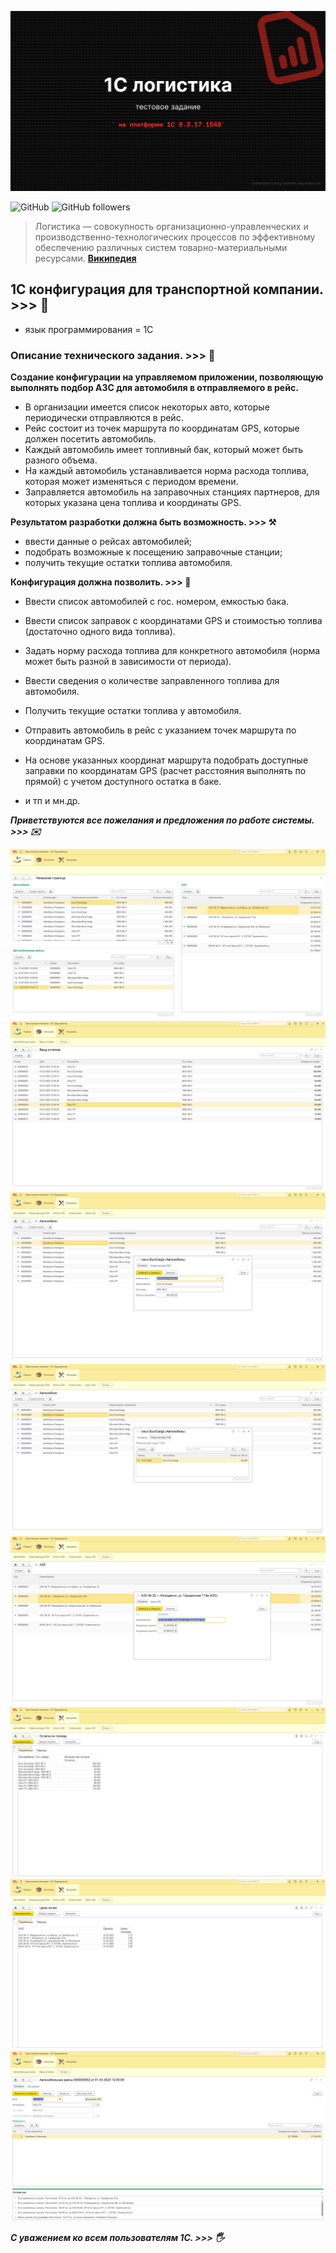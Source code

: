 <kbd><img src="img/1C_логистика.png" /></kbd>

![GitHub](https://img.shields.io/github/license/Alba3k/reserv_system_mendo?style=for-the-badge)
![GitHub followers](https://img.shields.io/github/followers/Alba3k?style=social)

> Логистика — совокупность организационно-управленческих и производственно-технологических процессов по эффективному обеспечению различных систем товарно-материальными ресурсами. [**Википедия**](https://ru.wikipedia.org/wiki/%D0%9B%D0%BE%D0%B3%D0%B8%D1%81%D1%82%D0%B8%D0%BA%D0%B0)

## 1C конфигурация для транспортной компании. >>> :truck:

 - язык программирования = 1С
 
### Описание технического задания. >>> :pushpin:

**Создание конфигурации на управляемом приложении, позволяющую выполнять подбор АЗС для автомобиля в отправляемого в рейс.**

- В организации имеется список некоторых авто, которые периодически отправляются в рейс. 
- Рейс состоит из точек маршрута по координатам GPS, которые должен посетить автомобиль. 
- Каждый автомобиль имеет топливный бак, который может быть разного объема. 
- На каждый автомобиль устанавливается норма расхода топлива, которая может изменяться с периодом времени. 
- Заправляется автомобиль на заправочных станциях партнеров, для которых указана цена топлива и координаты GPS. 

**Результатом разработки должна быть возможность. >>> :hammer_and_pick:**

- ввести данные о рейсах автомобилей; 
- подобрать возможные к посещению заправочные станции; 
- получить текущие остатки топлива автомобиля.

**Конфигурация должна позволить. >>> :ledger:**

- Ввести список автомобилей с гос. номером, емкостью бака. 
- Ввести список заправок с координатами GPS и стоимостью топлива (достаточно одного вида топлива). 
- Задать норму расхода топлива для конкретного автомобиля 
(норма может быть разной в зависимости от периода).
- Ввести сведения о количестве заправленного топлива для автомобиля.
- Получить текущие остатки топлива у автомобиля.
- Отправить автомобиль в рейс с указанием точек маршрута по координатам GPS.
- На основе указанных координат маршрута подобрать доступные заправки по координатам GPS 
(расчет расстояния выполнять по прямой) с учетом доступного остатка в баке.

- и тп и мн.др.

***Приветствуются все пожелания и предложения по работе системы. >>> :envelope:***

<kbd><img src="Screenshots/001.png" /></kbd>
<kbd><img src="Screenshots/002.png" /></kbd>
<kbd><img src="Screenshots/003.png" /></kbd>
<kbd><img src="Screenshots/004.png" /></kbd>
<kbd><img src="Screenshots/005.png" /></kbd>
<kbd><img src="Screenshots/006.png" /></kbd>
<kbd><img src="Screenshots/007.png" /></kbd>
<kbd><img src="Screenshots/008.png" /></kbd>

***С уважением ко всем пользователям 1С. >>> :raised_hand_with_fingers_splayed:***